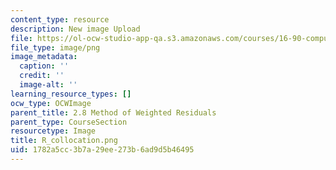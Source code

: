 ```yaml
---
content_type: resource
description: New image Upload
file: https://ol-ocw-studio-app-qa.s3.amazonaws.com/courses/16-90-computational-methods-in-aerospace-engineering-spring-2014/1782a5cc3b7a29ee273b6ad9d5b46495_R_collocation.png
file_type: image/png
image_metadata:
  caption: ''
  credit: ''
  image-alt: ''
learning_resource_types: []
ocw_type: OCWImage
parent_title: 2.8 Method of Weighted Residuals
parent_type: CourseSection
resourcetype: Image
title: R_collocation.png
uid: 1782a5cc-3b7a-29ee-273b-6ad9d5b46495
---
```

